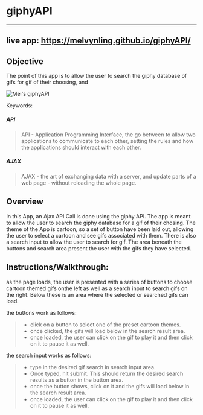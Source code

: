 # giphyAPI
------
## live app: https://melvynling.github.io/giphyAPI/

## Objective
The point of this app is to allow the user to search the giphy database of gifs for gif of their choosing, and  

![Mel's giphyAPI](/assets/giphy1.jpg)

Keywords:
##### API 
>API - Application Programming Interface, the go between to allow two applications to communicate to each other, setting the rules and how the applications should interact with each other. 

##### AJAX 
>AJAX - the art of exchanging data with a server, and update parts of a web page - without reloading the whole page.


## Overview
In this App, an Ajax API Call is done using the giphy API. 
The app is meant to allow the user to search the giphy database for a gif of their chosing. 
The theme of the App is cartoon, so a set of button have been laid out, allowing the user to select a cartoon and see gifs associated with them. There is also a search input to allow the user to search for gif. 
The area beneath the buttons and search area present the user with the gifs they have selected. 


## Instructions/Walkthrough: 
as the page loads, the user is presented with a series of buttons to choose cartoon themed gifs onthe left as well as a search input to search gifs on the right. Below these is an area where the selected or searched gifs can load. 

the buttons work as follows: 
  > * click on a button to select one of the preset cartoon themes. 
  > * once clicked, the gifs will load below in the search result area. 
  > * once loaded, the user can click on the gif to play it and then click on it to pause it as well. 

the search input works as follows:
  > * type in the desired gif search in search input area. 
  > * Once typed, hit submit. This should return the desired search results  as a button in the button area.
  > * once the button shows, click on it and the gifs will load below in the search result area. 
  > * once loaded, the user can click on the gif to play it and then click on it to pause it as well. 





